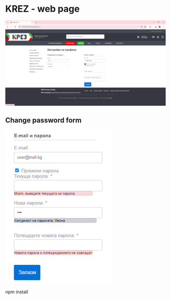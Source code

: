 # KREZ - web page
![alt text](./images/image-2.png)

## Change password form
![alt text](./images/image-1.png)

npm install
